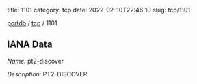 title: 1101
category: tcp
date: 2022-02-10T22:46:10
slug: tcp/1101

[portdb](/) / [tcp](/category/tcp.html) / 1101


## IANA Data

_Name:_ pt2-discover

_Description:_ PT2-DISCOVER

